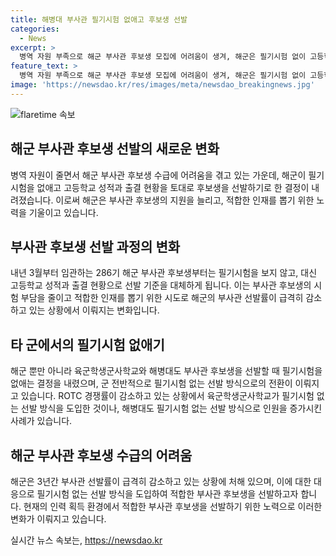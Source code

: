 ```yaml
---
title: 해병대 부사관 필기시험 없애고 후보생 선발
categories:
  - News
excerpt: >
  병역 자원 부족으로 해군 부사관 후보생 모집에 어려움이 생겨, 해군은 필기시험 없이 고등학교 성적과 출결 현황으로 선발 기준을 대체하기로 했다. 최근 3년간 부사관 선발률이 급격히 감소하면서 해군은 인력 확보를 위해 시험 부담을 줄이고자 한다고 밝혔다. 이에 따라 육군과 해병대도 필기시험을 없애고 선발 방식을 변경하고 있는데, 이는 군에서 적합한 인재를 뽑기 위한 노력의 일환으로 평가된다.
feature_text: >
  병역 자원 부족으로 해군 부사관 후보생 모집에 어려움이 생겨, 해군은 필기시험 없이 고등학교 성적과 출결 현황으로 선발 기준을 대체하기로 했다. 최근 3년간 부사관 선발률이 급격히 감소하면서 해군은 인력 확보를 위해 시험 부담을 줄이고자 한다고 밝혔다. 이에 따라 육군과 해병대도 필기시험을 없애고 선발 방식을 변경하고 있는데, 이는 군에서 적합한 인재를 뽑기 위한 노력의 일환으로 평가된다.
image: 'https://newsdao.kr/res/images/meta/newsdao_breakingnews.jpg'
---
```


<p><img src="https://newsdao.kr/res/images/meta/newsdao_breakingnews.jpg" alt="flaretime 속보" /></p>

<h2 data-ke-size="size26">해군 부사관 후보생 선발의 새로운 변화</h2>

<p data-ke-size="size16">병역 자원이 줄면서 해군 부사관 후보생 수급에 어려움을 겪고 있는 가운데, 해군이 필기시험을 없애고 고등학교 성적과 출결 현황을 토대로 후보생을 선발하기로 한 결정이 내려졌습니다. 이로써 해군은 부사관 후보생의 지원을 늘리고, 적합한 인재를 뽑기 위한 노력을 기울이고 있습니다.</p>

<h2 data-ke-size="size26">부사관 후보생 선발 과정의 변화</h2>

<p data-ke-size="size16">내년 3월부터 임관하는 286기 해군 부사관 후보생부터는 필기시험을 보지 않고, 대신 고등학교 성적과 출결 현황으로 선발 기준을 대체하게 됩니다. 이는 부사관 후보생의 시험 부담을 줄이고 적합한 인재를 뽑기 위한 시도로 해군의 부사관 선발률이 급격히 감소하고 있는 상황에서 이뤄지는 변화입니다.</p>

<h2 data-ke-size="size26">타 군에서의 필기시험 없애기</h2>

<p data-ke-size="size16">해군 뿐만 아니라 육군학생군사학교와 해병대도 부사관 후보생을 선발할 때 필기시험을 없애는 결정을 내렸으며, 군 전반적으로 필기시험 없는 선발 방식으로의 전환이 이뤄지고 있습니다. ROTC 경쟁률이 감소하고 있는 상황에서 육군학생군사학교가 필기시험 없는 선발 방식을 도입한 것이나, 해병대도 필기시험 없는 선발 방식으로 인원을 증가시킨 사례가 있습니다.</p>

<h2 data-ke-size="size26">해군 부사관 후보생 수급의 어려움</h2>

<p data-ke-size="size16">해군은 3년간 부사관 선발률이 급격히 감소하고 있는 상황에 처해 있으며, 이에 대한 대응으로 필기시험 없는 선발 방식을 도입하여 적합한 부사관 후보생을 선발하고자 합니다. 현재의 인력 획득 환경에서 적합한 부사관 후보생을 선발하기 위한 노력으로 이러한 변화가 이뤄지고 있습니다.</p>
실시간 뉴스 속보는, <a href="https://newsdao.kr" rel="dofollow">https://newsdao.kr</a>


